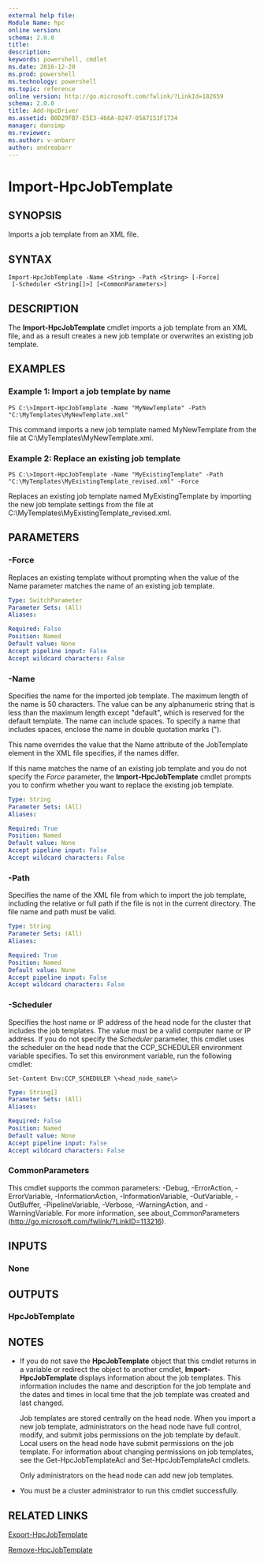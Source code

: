 ```yaml
---
external help file:
Module Name: hpc
online version:
schema: 2.0.0
title:
description:
keywords: powershell, cmdlet
ms.date: 2016-12-20
ms.prod: powershell
ms.technology: powershell
ms.topic: reference
online version: http://go.microsoft.com/fwlink/?LinkId=182659
schema: 2.0.0
title: Add-HpcDriver
ms.assetid: B0D29FB7-E5E3-466A-8247-05A7151F1734
manager: dansimp
ms.reviewer:
ms.author: v-anbarr
author: andreabarr
---
```


# Import-HpcJobTemplate

## SYNOPSIS
Imports a job template from an XML file.

## SYNTAX

```
Import-HpcJobTemplate -Name <String> -Path <String> [-Force]
 [-Scheduler <String[]>] [<CommonParameters>]
```

## DESCRIPTION
The **Import-HpcJobTemplate** cmdlet imports a job template from an XML file, and as a result creates a new job template or overwrites an existing job template.

## EXAMPLES

### Example 1: Import a job template by name
```
PS C:\>Import-HpcJobTemplate -Name "MyNewTemplate" -Path "C:\MyTemplates\MyNewTemplate.xml"
```

This command imports a new job template named MyNewTemplate from the file at C:\MyTemplates\MyNewTemplate.xml.

### Example 2: Replace an existing job template
```
PS C:\>Import-HpcJobTemplate -Name "MyExistingTemplate" -Path "C:\MyTemplates\MyExistingTemplate_revised.xml" -Force
```

Replaces an existing job template named MyExistingTemplate by importing the new job template settings from the file at C:\MyTemplates\MyExistingTemplate_revised.xml.

## PARAMETERS

### -Force
Replaces an existing template without prompting when the value of the Name parameter matches the name of an existing job template.

```yaml
Type: SwitchParameter
Parameter Sets: (All)
Aliases:

Required: False
Position: Named
Default value: None
Accept pipeline input: False
Accept wildcard characters: False
```

### -Name
Specifies the name for the imported job template.
The maximum length of the name is 50 characters.
The value can be any alphanumeric string that is less than the maximum length except "default", which is reserved for the default template.
The name can include spaces.
To specify a name that includes spaces, enclose the name in double quotation marks (").

This name overrides the value that the Name attribute of the JobTemplate element in the XML file specifies, if the names differ.

If this name matches the name of an existing job template and you do not specify the *Force* parameter, the **Import-HpcJobTemplate** cmdlet prompts you to confirm whether you want to replace the existing job template.

```yaml
Type: String
Parameter Sets: (All)
Aliases:

Required: True
Position: Named
Default value: None
Accept pipeline input: False
Accept wildcard characters: False
```

### -Path
Specifies the name of the XML file from which to import the job template, including the relative or full path if the file is not in the current directory.
The file name and path must be valid.

```yaml
Type: String
Parameter Sets: (All)
Aliases:

Required: True
Position: Named
Default value: None
Accept pipeline input: False
Accept wildcard characters: False
```

### -Scheduler
Specifies the host name or IP address of the head node for the cluster that includes the job templates.
The value must be a valid computer name or IP address.
If you do not specify the *Scheduler* parameter, this cmdlet uses the scheduler on the head node that the CCP_SCHEDULER environment variable specifies.
To set this environment variable, run the following cmdlet:

`Set-Content Env:CCP_SCHEDULER \<head_node_name\>`

```yaml
Type: String[]
Parameter Sets: (All)
Aliases:

Required: False
Position: Named
Default value: None
Accept pipeline input: False
Accept wildcard characters: False
```

### CommonParameters
This cmdlet supports the common parameters: -Debug, -ErrorAction, -ErrorVariable, -InformationAction, -InformationVariable, -OutVariable, -OutBuffer, -PipelineVariable, -Verbose, -WarningAction, and -WarningVariable. For more information, see about_CommonParameters (http://go.microsoft.com/fwlink/?LinkID=113216).

## INPUTS

### None

## OUTPUTS

### HpcJobTemplate

## NOTES
* If you do not save the **HpcJobTemplate** object that this cmdlet returns in a variable or redirect the object to another cmdlet, **Import-HpcJobTemplate** displays information about the job templates. This information includes the name and description for the job template and the dates and times in local time that the job template was created and last changed.

  Job templates are stored centrally on the head node.
When you import a new job template, administrators on the head node have full control, modify, and submit jobs permissions on the job template by default.
Local users on the head node have submit permissions on the job template.
For information about changing permissions on job templates, see the Get-HpcJobTemplateAcl and Set-HpcJobTemplateAcl cmdlets.

  Only administrators on the head node can add new job templates.

* You must be a cluster administrator to run this cmdlet successfully.

## RELATED LINKS

[Export-HpcJobTemplate](./Export-HpcJobTemplate.md)

[Remove-HpcJobTemplate](./Remove-HpcJobTemplate.md)
